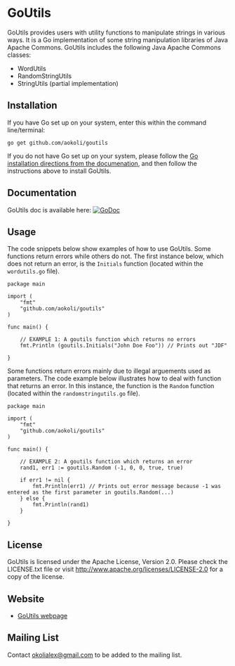 GoUtils
===========

GoUtils provides users with utility functions to manipulate strings in various ways. It is a Go implementation of some 
string manipulation libraries of Java Apache Commons. GoUtils includes the following Java Apache Commons classes:
* WordUtils    
* RandomStringUtils  
* StringUtils (partial implementation)

## Installation
If you have Go set up on your system, enter this within the command line/terminal:

	go get github.com/aokoli/goutils
    
If you do not have Go set up on your system, please follow the [Go installation directions from the documenation](http://golang.org/doc/install), and then follow the instructions above to install GoUtils.


## Documentation 
GoUtils doc is available here: [![GoDoc](https://godoc.org/github.com/aokoli/goutils?status.png)](https://godoc.org/github.com/aokoli/goutils)


## Usage
The code snippets below show examples of how to use GoUtils. Some functions return errors while others do not. The first instance below, which does not return an error, is the `Initials` function (located within the `wordutils.go` file).

    package main
    
    import (
        "fmt"
    	"github.com/aokoli/goutils"
    )
    
    func main() {

    	// EXAMPLE 1: A goutils function which returns no errors
        fmt.Println (goutils.Initials("John Doe Foo")) // Prints out "JDF"

    }
Some functions return errors mainly due to illegal arguements used as parameters. The code example below illustrates how to deal with function that returns an error. In this instance, the function is the `Random` function (located within the `randomstringutils.go` file).

    package main
    
    import (
        "fmt"
        "github.com/aokoli/goutils"
    )
    
    func main() {

        // EXAMPLE 2: A goutils function which returns an error
        rand1, err1 := goutils.Random (-1, 0, 0, true, true)  

        if err1 != nil { 
			fmt.Println(err1) // Prints out error message because -1 was entered as the first parameter in goutils.Random(...)
		} else {
			fmt.Println(rand1) 
		}

    }

## License
GoUtils is licensed under the Apache License, Version 2.0. Please check the LICENSE.txt file or visit http://www.apache.org/licenses/LICENSE-2.0 for a copy of the license. 

## Website
* [GoUtils webpage](#)

## Mailing List
Contact [okolialex@gmail.com](mailto:okolialex@mail.com) to be added to the mailing list.

